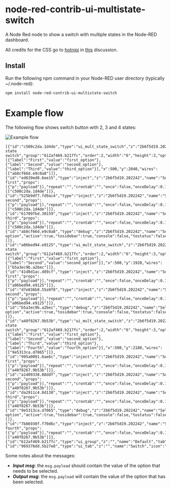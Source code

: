 # node-red-contrib-ui-multistate-switch
A Node Red node to show a switch with multiple states in the Node-RED dashboard.

All credits for the CSS go to [hotnipi](https://github.com/hotNipi) in [this](https://discourse.nodered.org/t/feature-request-off-auto-on-toggle/40837) discussion.

## Install
Run the following npm command in your Node-RED user directory (typically ~/.node-red):
```
npm install node-red-contrib-ui-multistate-switch
```

# Example flow

The following flow shows switch button with 2, 3 and 4 states:

![Example flow](https://user-images.githubusercontent.com/14224149/107993849-bb8c7f00-6fdb-11eb-8554-37f1064ce182.png)
```
[{"id":"c500c2da.1d4de","type":"ui_mult_state_switch","z":"2b6f5d19.202242","name":"3-state switch","group":"612af469.b217fc","order":2,"width":"6","height":3,"options":[{"label":"First","value":"first_option"},{"label":"Second","value":"second_option"},{"label":"Third","value":"third_option"}],"x":500,"y":2040,"wires":[["ab8cf66d.e9c0a8"]]},{"id":"ed639ed8.6ee15","type":"inject","z":"2b6f5d19.202242","name":"Select first","props":[{"p":"payload"}],"repeat":"","crontab":"","once":false,"onceDelay":0.1,"topic":"","payload":"first_option","payloadType":"str","x":280,"y":2040,"wires":[["c500c2da.1d4de"]]},{"id":"525b9df7.fd9ac4","type":"inject","z":"2b6f5d19.202242","name":"Select second","props":[{"p":"payload"}],"repeat":"","crontab":"","once":false,"onceDelay":0.1,"topic":"","payload":"second_option","payloadType":"str","x":290,"y":2080,"wires":[["c500c2da.1d4de"]]},{"id":"61709fbd.30159","type":"inject","z":"2b6f5d19.202242","name":"Select third","props":[{"p":"payload"}],"repeat":"","crontab":"","once":false,"onceDelay":0.1,"topic":"","payload":"third_option","payloadType":"str","x":290,"y":2120,"wires":[["c500c2da.1d4de"]]},{"id":"ab8cf66d.e9c0a8","type":"debug","z":"2b6f5d19.202242","name":"Selected option","active":true,"tosidebar":true,"console":false,"tostatus":false,"complete":"payload","targetType":"msg","statusVal":"","statusType":"auto","x":720,"y":2040,"wires":[]},{"id":"a06bed94.e9125","type":"ui_mult_state_switch","z":"2b6f5d19.202242","name":"2-state switch","group":"612af469.b217fc","order":2,"width":"6","height":3,"options":[{"label":"First","value":"first_option"},{"label":"Second","value":"second_option"}],"x":500,"y":1920,"wires":[["b5a3ec9b.a2bec"]]},{"id":"41d8d1ac.d89cf","type":"inject","z":"2b6f5d19.202242","name":"Select first","props":[{"p":"payload"}],"repeat":"","crontab":"","once":false,"onceDelay":0.1,"topic":"","payload":"first_option","payloadType":"str","x":280,"y":1920,"wires":[["a06bed94.e9125"]]},{"id":"d7e836b8.55a9f8","type":"inject","z":"2b6f5d19.202242","name":"Select second","props":[{"p":"payload"}],"repeat":"","crontab":"","once":false,"onceDelay":0.1,"topic":"","payload":"second_option","payloadType":"str","x":290,"y":1960,"wires":[["a06bed94.e9125"]]},{"id":"b5a3ec9b.a2bec","type":"debug","z":"2b6f5d19.202242","name":"Selected option","active":true,"tosidebar":true,"console":false,"tostatus":false,"complete":"payload","targetType":"msg","statusVal":"","statusType":"auto","x":700,"y":1920,"wires":[]},{"id":"a40f8267.9b53b","type":"ui_mult_state_switch","z":"2b6f5d19.202242","name":"4-state switch","group":"612af469.b217fc","order":2,"width":"6","height":3,"options":[{"label":"First","value":"first_option"},{"label":"Second","value":"second_option"},{"label":"Third","value":"third_option"},{"label":"Fourth","value":"fourth_option"}],"x":500,"y":2180,"wires":[["9e5313ca.d7065"]]},{"id":"995a0091.6ae6c","type":"inject","z":"2b6f5d19.202242","name":"Select first","props":[{"p":"payload"}],"repeat":"","crontab":"","once":false,"onceDelay":0.1,"topic":"","payload":"first_option","payloadType":"str","x":280,"y":2180,"wires":[["a40f8267.9b53b"]]},{"id":"a1409338.88ddf","type":"inject","z":"2b6f5d19.202242","name":"Select second","props":[{"p":"payload"}],"repeat":"","crontab":"","once":false,"onceDelay":0.1,"topic":"","payload":"second_option","payloadType":"str","x":290,"y":2220,"wires":[["a40f8267.9b53b"]]},{"id":"da2911c4.8d138","type":"inject","z":"2b6f5d19.202242","name":"Select third","props":[{"p":"payload"}],"repeat":"","crontab":"","once":false,"onceDelay":0.1,"topic":"","payload":"third_option","payloadType":"str","x":290,"y":2260,"wires":[["a40f8267.9b53b"]]},{"id":"9e5313ca.d7065","type":"debug","z":"2b6f5d19.202242","name":"Selected option","active":true,"tosidebar":true,"console":false,"tostatus":false,"complete":"payload","targetType":"msg","statusVal":"","statusType":"auto","x":720,"y":2180,"wires":[]},{"id":"7b86930f.f70d6c","type":"inject","z":"2b6f5d19.202242","name":"Select fourth","props":[{"p":"payload"}],"repeat":"","crontab":"","once":false,"onceDelay":0.1,"topic":"","payload":"fourth_option","payloadType":"str","x":290,"y":2300,"wires":[["a40f8267.9b53b"]]},{"id":"612af469.b217fc","type":"ui_group","z":"","name":"Default","tab":"969376dd.5b27e8","order":1,"disp":true,"width":"6","collapse":false},{"id":"969376dd.5b27e8","type":"ui_tab","z":"","name":"Switch","icon":"dashboard","disabled":false,"hidden":false}]
```

Some notes about the messages:
+ ***Input msg***: the `msg.payload` should contain the value of the option that needs to be selected.
+ ***Output msg***: the `msg.payload` will contain the value of the option that has been selected.
